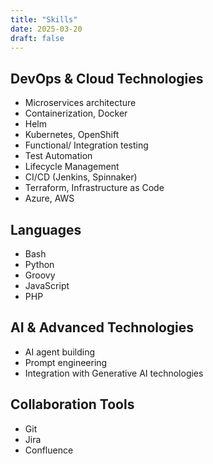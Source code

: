 ```yaml
---
title: "Skills"
date: 2025-03-20
draft: false
---
```


## DevOps & Cloud Technologies
- Microservices architecture
- Containerization, Docker
- Helm
- Kubernetes, OpenShift
- Functional/ Integration testing
- Test Automation
- Lifecycle Management
- CI/CD (Jenkins, Spinnaker)
- Terraform, Infrastructure as Code
- Azure, AWS

## Languages
- Bash
- Python
- Groovy
- JavaScript
- PHP

## AI & Advanced Technologies
- AI agent building
- Prompt engineering
- Integration with Generative AI technologies

## Collaboration Tools
- Git
- Jira
- Confluence